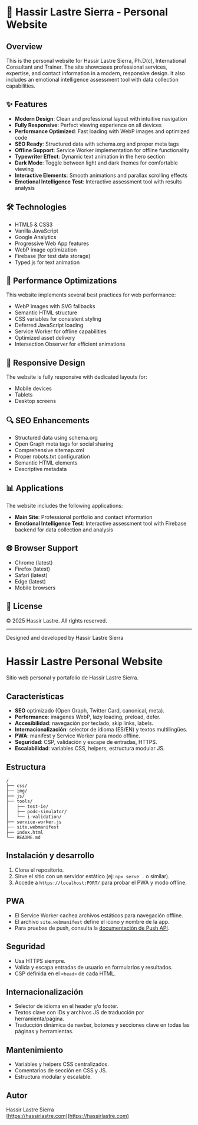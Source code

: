 # 🚀 Hassir Lastre Sierra - Personal Website

## Overview

This is the personal website for Hassir Lastre Sierra, Ph.D(c), International Consultant and Trainer. The site showcases professional services, expertise, and contact information in a modern, responsive design. It also includes an emotional intelligence assessment tool with data collection capabilities.

## ✨ Features

- **Modern Design**: Clean and professional layout with intuitive navigation
- **Fully Responsive**: Perfect viewing experience on all devices
- **Performance Optimized**: Fast loading with WebP images and optimized code
- **SEO Ready**: Structured data with schema.org and proper meta tags
- **Offline Support**: Service Worker implementation for offline functionality
- **Typewriter Effect**: Dynamic text animation in the hero section
- **Dark Mode**: Toggle between light and dark themes for comfortable viewing
- **Interactive Elements**: Smooth animations and parallax scrolling effects
- **Emotional Intelligence Test**: Interactive assessment tool with results analysis

## 🛠️ Technologies

- HTML5 & CSS3
- Vanilla JavaScript
- Google Analytics
- Progressive Web App features
- WebP image optimization
- Firebase (for test data storage)
- Typed.js for text animation

## 🚀 Performance Optimizations

This website implements several best practices for web performance:

- WebP images with SVG fallbacks
- Semantic HTML structure
- CSS variables for consistent styling
- Deferred JavaScript loading
- Service Worker for offline capabilities
- Optimized asset delivery
- Intersection Observer for efficient animations

## 📱 Responsive Design

The website is fully responsive with dedicated layouts for:
- Mobile devices
- Tablets
- Desktop screens

## 🔍 SEO Enhancements

- Structured data using schema.org
- Open Graph meta tags for social sharing
- Comprehensive sitemap.xml
- Proper robots.txt configuration
- Semantic HTML elements
- Descriptive metadata

## 📊 Applications

The website includes the following applications:

- **Main Site**: Professional portfolio and contact information
- **Emotional Intelligence Test**: Interactive assessment tool with Firebase backend for data collection and analysis

## 🌐 Browser Support

- Chrome (latest)
- Firefox (latest)
- Safari (latest)
- Edge (latest)
- Mobile browsers

## 📄 License

© 2025 Hassir Lastre. All rights reserved.

---

Designed and developed by Hassir Lastre Sierra

# Hassir Lastre Personal Website

Sitio web personal y portafolio de Hassir Lastre Sierra.

## Características

- **SEO** optimizado (Open Graph, Twitter Card, canonical, meta).
- **Performance**: imágenes WebP, lazy loading, preload, defer.
- **Accesibilidad**: navegación por teclado, skip links, labels.
- **Internacionalización**: selector de idioma (ES/EN) y textos multilingües.
- **PWA**: manifest y Service Worker para modo offline.
- **Seguridad**: CSP, validación y escape de entradas, HTTPS.
- **Escalabilidad**: variables CSS, helpers, estructura modular JS.

## Estructura

```
/
├── css/
├── img/
├── js/
├── tools/
│   ├── test-ie/
│   ├── podc-simulator/
│   └── i-validation/
├── service-worker.js
├── site.webmanifest
├── index.html
└── README.md
```

## Instalación y desarrollo

1. Clona el repositorio.
2. Sirve el sitio con un servidor estático (ej: `npx serve .` o similar).
3. Accede a `https://localhost:PORT/` para probar el PWA y modo offline.

## PWA

- El Service Worker cachea archivos estáticos para navegación offline.
- El archivo `site.webmanifest` define el icono y nombre de la app.
- Para pruebas de push, consulta la [documentación de Push API](https://developer.mozilla.org/en-US/docs/Web/API/Push_API).

## Seguridad

- Usa HTTPS siempre.
- Valida y escapa entradas de usuario en formularios y resultados.
- CSP definida en el `<head>` de cada HTML.

## Internacionalización

- Selector de idioma en el header y/o footer.
- Textos clave con IDs y archivos JS de traducción por herramienta/página.
- Traducción dinámica de navbar, botones y secciones clave en todas las páginas y herramientas.

## Mantenimiento

- Variables y helpers CSS centralizados.
- Comentarios de sección en CSS y JS.
- Estructura modular y escalable.

## Autor

Hassir Lastre Sierra  
[https://hassirlastre.com](https://hassirlastre.com)